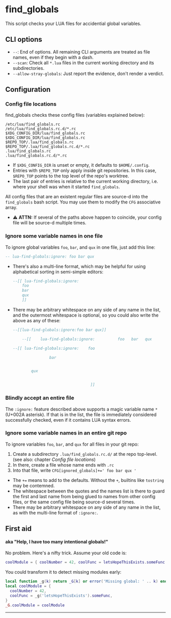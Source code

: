 ﻿
find_globals
============

This script checks your LUA files for accidential global variables.


CLI options
-----------

* `--`: End of options. All remaining CLI arguments are treated as file names,
  even if they begin with a dash.
* `--scan`: Check all `*.lua` files in the current working directory and
  its subdirectories.
* `--allow-stray-globals`: Just report the evidence, don't render a verdict.



Configuration
-------------

### Config file locations

find_globals checks these config files (variables explained below):

```text
/etc/lua/find_globals.rc
/etc/lua/find_globals.rc.d/*.rc
$XDG_CONFIG_DIR/lua/find_globals.rc
$XDG_CONFIG_DIR/lua/find_globals.rc
$REPO_TOP/.lua/find_globals.rc
$REPO_TOP/.lua/find_globals.rc.d/*.rc
.lua/find_globals.rc
.lua/find_globals.rc.d/*.rc
```

* If `$XDG_CONFIG_DIR` is unset or empty, it defaults to `$HOME/.config`.
* Entries with `$REPO_TOP` only apply inside git repositories.
  In this case, `$REPO_TOP` points to the top level of the repo's worktree.
* The last pair of entries is relative to the current working directory,
  i.e. where your shell was when it started `find_globals`.

All config files that are an existent regular files are source-d into
the `find_globals` bash script.
You may use them to modify the `CFG` associative array.

* ⚠ __ATTN:__ If several of the paths above happen to coincide,
  your config file will be source-d multiple times.



### Ignore some variable names in one file

To ignore global variables `foo`, `bar`, and `qux`
in one file, just add this line:

```lua
-- lua-find-globals:ignore: foo bar qux
```

* There's also a multi-line format, which may be helpful for using
  alphabetical sorting in semi-simple editors:

  ```lua
  --[[ lua-find-globals:ignore:
      foo
      bar
      qux
      ]]
  ```

* There may be arbitrary whitespace on any side of any name in the list,
  and the outermost whitespace is optional,
  so you could also write the above as any of these:

  ```lua
  --[[lua-find-globals:ignore:foo bar qux]]

      --[[    lua-find-globals:ignore:          foo   bar   qux       ]]

  --[[ lua-find-globals:ignore:    foo

                  bar


          qux


                                    ]]
  ```



### Blindly accept an entire file

The `:ignore:` feature described above supports a magic variable name
`*` (U+002A asterisk). If that is in the list, the file is immediately
considered successfully checked, even if it contains LUA syntax errors.



### Ignore some variable names in an entire git repo

To ignore variables `foo`, `bar`, and `qux` for all files in your git repo:

1.  Create a subdirectory `.lua/find_globals.rc.d/` at the repo top-level.
    (see also: chapter _Config file locations_)
1.  In there, create a file whose name ends with `.rc`
1.  Into that file, write `CFG[ignored_globals]+=' foo bar qux '`

* The `+=` means to add to the defaults.
  Without the `+`, builtins like `tostring` may be contemned.
* The whitespace between the quotes and the names list is there
  to guard the first and last name from being glued to names
  from other config files, or the same config file being source-d
  several times.
* There may be arbitrary whitespace on any side of any name in the list,
  as with the multi-line format of `:ignore:`.



First aid
---------

#### aka "Help, I have too many intentional globals!"

No problem. Here's a nifty trick. Assume your old code is:

```lua
coolModule = { coolNumber = 42, coolFunc = letsHopeThisExists.someFunc }
```

You could transform it to detect missing modules early:

```lua
local function _g(k) return _G[k] or error('Missing global: ' .. k) end
local coolModule = {
  coolNumber = 42,
  coolFunc = _g('letsHopeThisExists').someFunc,
}
_G.coolModule = coolModule
```







-----

